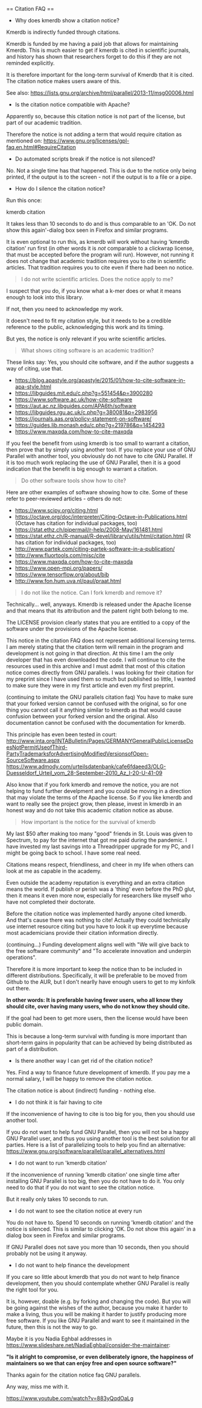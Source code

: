 == Citation FAQ ==

- Why does kmerdb show a citation notice?

Kmerdb is indirectly funded through citations.

Kmerdb is funded by me having a paid job that allows for
maintaining Kmerdb. This is much easier to get if kmerdb
is cited in scientific journals, and history has shown that
researchers forget to do this if they are not reminded explicitly.

It is therefore important for the long-term survival of Kmerdb
that it is cited. The citation notice makes users aware of this.

See also: https://lists.gnu.org/archive/html/parallel/2013-11/msg00006.html


- Is the citation notice compatible with Apache?

Apparently  so, because this citation notice is not part
of the license, but part of our academic tradition.

Therefore the notice is not adding a term that would require citation
as mentioned on:
https://www.gnu.org/licenses/gpl-faq.en.html#RequireCitation


- Do automated scripts break if the notice is not silenced?

No. Not a single time has that happened. This is due to the notice
only being printed, if the output is to the screen - not if the output
is to a file or a pipe.


- How do I silence the citation notice?

Run this once:

  kmerdb citation

It takes less than 10 seconds to do and is thus comparable to an
'OK. Do not show this again'-dialog box seen in Firefox and similar
programs.

It is even optional to run this, as kmerdb will work without
having 'kmerdb citation' run first (in other words it is _not_
comparable to a clickwrap license, that must be accepted before the
program will run). However, not running it does not change that
academic tradition requires you to cite in scientific articles. That
tradition requires you to cite even if there had been no notice.


> I do not write scientific articles. Does the notice apply to me?

I suspect that you do, if you know what a k-mer does or what it means enough to look into this library.

If not, then you need to acknowledge my work.

It doesn't need to fit my citation style,
but it needs to be a credible reference to the public,
acknowledging this work and its timing.

But yes, the notice is only relevant if you write scientific articles.


> What shows citing software is an academic tradition?

These links say: Yes, you should cite software, and if the author
suggests a way of citing, use that.

* https://blog.apastyle.org/apastyle/2015/01/how-to-cite-software-in-apa-style.html
* https://libguides.mit.edu/c.php?g=551454&p=3900280
* https://www.software.ac.uk/how-cite-software
* https://aut.ac.nz.libguides.com/APA6th/software
* https://libguides.rgu.ac.uk/c.php?g=380081&p=2983956
* https://journals.aas.org/policy-statement-on-software/
* https://guides.lib.monash.edu/c.php?g=219786&p=1454293
* https://www.maxqda.com/how-to-cite-maxqda

If you feel the benefit from using kmerdb is too small to
warrant a citation, then prove that by simply using another tool. If
you replace your use of GNU Parallel with another tool, you obviously
do not have to cite GNU Parallel. If it is too much work replacing the
use of GNU Parallel, then it is a good indication that the benefit is
big enough to warrant a citation.


> Do other software tools show how to cite?

Here are other examples of software showing how to cite. Some of these
refer to peer-reviewed articles - others do not:

* https://www.scipy.org/citing.html
* https://octave.org/doc/interpreter/Citing-Octave-in-Publications.html
  (Octave has citation for individual packages, too)
* https://stat.ethz.ch/pipermail/r-help/2008-May/161481.html
* https://stat.ethz.ch/R-manual/R-devel/library/utils/html/citation.html
  (R has citation for individual packages, too)
* http://www.partek.com/citing-partek-software-in-a-publication/
* http://www.fluortools.com/misc/cite
* https://www.maxqda.com/how-to-cite-maxqda
* https://www.open-mpi.org/papers/
* https://www.tensorflow.org/about/bib
* http://www.fon.hum.uva.nl/paul/praat.html


> I do not like the notice. Can I fork kmerdb and remove it?

Technically... well, anyways. Kmerdb is released under the Apache license and that means that its attribution and the patent right both belong to me.

The LICENSE provision clearly states that you are entitled to a copy of the software under the provisions of the Apache license.

This notice in the citation FAQ does not represent additional licensing terms.
I am merely stating that the citation term will remain in the program
and development is not going in that direction. At this time I am the only developer that has even downloaded the code. I will continue to cite the resources used in this archive and I must admit that most of this citation notice comes directly from GNU parallels. I was looking for their citation for my preprint since I have used them so much but published so little, I wanted to make sure they were in my first article and even my first preprint.

(continuing to imitate the GNU parallels citation faq) You have to make sure that your forked version
cannot be confused with the original, so for one thing you cannot call
it anything similar to kmerdb as that would cause confusion
between your forked version and the original. Also documentation
cannot be confused with the documentation for kmerdb.  

This principle has even been tested in court:
http://www.inta.org/INTABulletin/Pages/GERMANYGeneralPublicLicenseDoesNotPermitUseofThird-PartyTrademarksforAdvertisingModifiedVersionsofOpen-SourceSoftware.aspx
https://www.admody.com/urteilsdatenbank/cafe6fdaeed3/OLG-Duesseldorf_Urteil_vom_28-September-2010_Az_I-20-U-41-09

Also know that if you fork kmerdb and remove the notice, you are
not helping to fund further develpment and you could be
moving in a direction that may violate the terms of the Apache license.
So if you like kmerdb and want to really see the project grow,
then please, invest in kmerdb in an honest way and do not take this academic citation notice as abuse.


> How important is the notice for the survival of kmerdb

My last $50 after making too many "good" friends in St. Louis was given to Spectrum,
to pay for the internet that got me paid during the pandemic. I have invested my last savings into a
Threadripper upgrade for my PC, and I might be going back to school. I have some real need.

Citations means respect, friendliness, and cheer in my life when others can look at me as capable in the academy.

Even outside the academy reputation is everything and an extra citation means the world. If publish or perish was a 'thing' even before the PhD glut, then it means it even more now, especially for researchers like myself who have not completed their doctorate.

Before the citation notice was implemented hardly anyone cited kmerdb.
And that's cause there was nothing to cite!
Actually they could technically use internet resource citing but you have to look it up everytime because most academicians provide their citation information directly.

(continuing...) Funding development aligns well with "We will give back to the free software
community" and "To accelerate innovation and underpin operations".

Therefore it is more important to keep the notice than to be included
in different distributions. Specifically, it will be preferable to be
moved from Github to the AUR, but I don't nearlly have enough users to get to my kinfolk out there. 

**In other words: It is preferable having fewer users, who all know they
should cite, over having many users, who do not know they should cite.**

If the goal had been to get more users, then the license would have
been public domain.

This is because a long-term survival with funding is more important
than short-term gains in popularity that can be achieved by being
distributed as part of a distribution.


- Is there another way I can get rid of the citation notice?

Yes. Find a way to finance future development of kmerdb. If you
pay me a normal salary, I will be happy to remove the citation notice.

The citation notice is about (indirect) funding - nothing else.


- I do not think it is fair having to cite

If the inconvenience of having to cite is too big for you, then you
should use another tool.

If you do not want to help fund GNU Parallel, then you will not be a
happy GNU Parallel user, and thus you using another tool is the best
solution for all parties. Here is a list of parallelizing tools to
help you find an alternative:
https://www.gnu.org/software/parallel/parallel_alternatives.html


- I do not want to run 'kmerdb citation'

If the inconvenience of running 'kmerdb citation' one single time
after installing GNU Parallel is too big, then you do not have to do
it. You only need to do that if you do not want to see the citation
notice.

But it really only takes 10 seconds to run.


- I do not want to see the citation notice at every run

You do not have to. Spend 10 seconds on running 'kmerdb citation'
and the notice is silenced. This is similar to clicking 'OK. Do not
show this again' in a dialog box seen in Firefox and similar programs.

If GNU Parallel does not save you more than 10 seconds, then you
should probably not be using it anyway.


- I do not want to help finance the development

If you care so little about kmerdb that you do not want to help
finance development, then you should contemplate whether GNU Parallel
is really the right tool for you.

It is, however, doable (e.g. by forking and changing the code). But
you will be going against the wishes of the author, because you make
it harder to make a living, thus you will be making it harder to
justify producing more free software. If you like GNU Parallel and
want to see it maintained in the future, then this is not the way to
go.

Maybe it is you Nadia Eghbal addresses in
https://www.slideshare.net/NadiaEghbal/consider-the-maintainer:

**"Is it alright to compromise, or even deliberately ignore, the
happiness of maintainers so we that can enjoy free and open source
software?"**


Thanks again for the citation notice faq GNU parallels.

Any way, miss me with it.

https://www.youtube.com/watch?v=883yQqdOaLg

